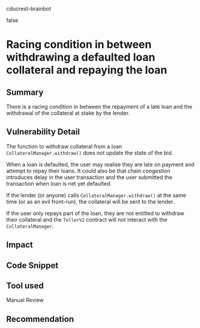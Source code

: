 cducrest-brainbot

false

# Racing condition in between withdrawing a defaulted loan collateral and repaying the loan

## Summary

There is a racing condition in between the repayment of a late loan and the withdrawal of the collateral at stake by the lender.

## Vulnerability Detail

The function to withdraw collateral from a loan `CollateralManager.withdraw()` does not update the state of the bid.

When a loan is defaulted, the user may realise they are late on payment and attempt to repay their loans. It could also be that chain congestion introduces delay in the user transaction and the user submitted the transaction when loan is net yet defaulted.

If the lender (or anyone) calls `CollateralManager.withdraw()` at the same time (or as an evil front-run), the collateral will be sent to the lender.

If the user only repays part of the loan, they are not entitled to withdraw their collateral and the `TellerV2` contract will not interact with the `CollateralManager`.

## Impact

## Code Snippet

## Tool used

Manual Review

## Recommendation
